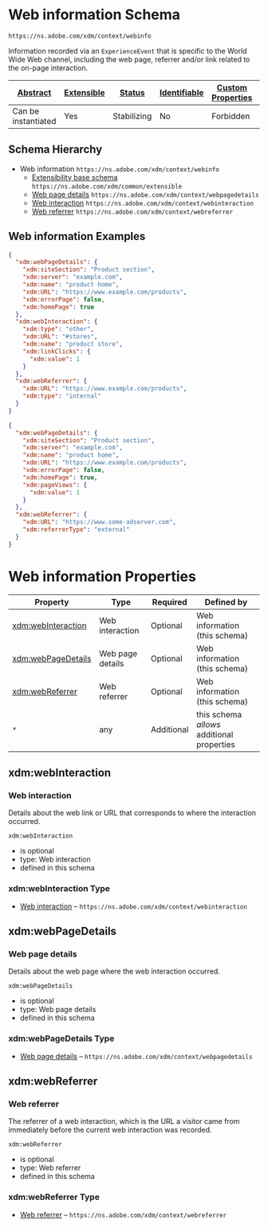 
# Web information Schema

```
https://ns.adobe.com/xdm/context/webinfo
```

Information recorded via an `ExperienceEvent` that is specific to the World Wide Web channel, including the web page, referrer and/or link related to the on-page interaction.


| [Abstract](../../abstract.md) | [Extensible](../../extensions.md) | [Status](../../status.md) | [Identifiable](../../id.md) | [Custom Properties](../../extensions.md) | [Additional Properties](../../extensions.md) | Defined In |
|-------------------------------|-----------------------------------|---------------------------|-----------------------------|------------------------------------------|----------------------------------------------|------------|
| Can be instantiated | Yes | Stabilizing | No | Forbidden | Permitted | [context/webinfo.schema.json](context/webinfo.schema.json) |
## Schema Hierarchy

* Web information `https://ns.adobe.com/xdm/context/webinfo`
  * [Extensibility base schema](../common/extensible.schema.md) `https://ns.adobe.com/xdm/common/extensible`
  * [Web page details](webpagedetails.schema.md) `https://ns.adobe.com/xdm/context/webpagedetails`
  * [Web interaction](webinteraction.schema.md) `https://ns.adobe.com/xdm/context/webinteraction`
  * [Web referrer](webreferrer.schema.md) `https://ns.adobe.com/xdm/context/webreferrer`


## Web information Examples

```json
{
  "xdm:webPageDetails": {
    "xdm:siteSection": "Product section",
    "xdm:server": "example.com",
    "xdm:name": "product home",
    "xdm:URL": "https://www.example.com/products",
    "xdm:errorPage": false,
    "xdm:homePage": true
  },
  "xdm:webInteraction": {
    "xdm:type": "other",
    "xdm:URL": "#stores",
    "xdm:name": "product store",
    "xdm:linkClicks": {
      "xdm:value": 1
    }
  },
  "xdm:webReferrer": {
    "xdm:URL": "https://www.example.com/products",
    "xdm:type": "internal"
  }
}
```

```json
{
  "xdm:webPageDetails": {
    "xdm:siteSection": "Product section",
    "xdm:server": "example.com",
    "xdm:name": "product home",
    "xdm:URL": "https://www.example.com/products",
    "xdm:errorPage": false,
    "xdm:homePage": true,
    "xdm:pageViews": {
      "xdm:value": 1
    }
  },
  "xdm:webReferrer": {
    "xdm:URL": "https://www.some-adserver.com",
    "xdm:referrerType": "external"
  }
}
```


# Web information Properties

| Property | Type | Required | Defined by |
|----------|------|----------|------------|
| [xdm:webInteraction](#xdmwebinteraction) | Web interaction | Optional | Web information (this schema) |
| [xdm:webPageDetails](#xdmwebpagedetails) | Web page details | Optional | Web information (this schema) |
| [xdm:webReferrer](#xdmwebreferrer) | Web referrer | Optional | Web information (this schema) |
| `*` | any | Additional | this schema *allows* additional properties |

## xdm:webInteraction
### Web interaction

Details about the web link or URL that corresponds to where the interaction occurred.

`xdm:webInteraction`
* is optional
* type: Web interaction
* defined in this schema

### xdm:webInteraction Type


* [Web interaction](webinteraction.schema.md) – `https://ns.adobe.com/xdm/context/webinteraction`





## xdm:webPageDetails
### Web page details

Details about the web page where the web interaction occurred.

`xdm:webPageDetails`
* is optional
* type: Web page details
* defined in this schema

### xdm:webPageDetails Type


* [Web page details](webpagedetails.schema.md) – `https://ns.adobe.com/xdm/context/webpagedetails`





## xdm:webReferrer
### Web referrer

The referrer of a web interaction, which is the URL a visitor came from immediately before the current web interaction was recorded.

`xdm:webReferrer`
* is optional
* type: Web referrer
* defined in this schema

### xdm:webReferrer Type


* [Web referrer](webreferrer.schema.md) – `https://ns.adobe.com/xdm/context/webreferrer`




